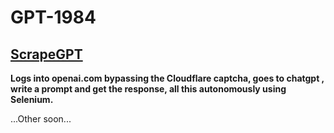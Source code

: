 
# GPT-1984
 
 
## [ScrapeGPT](https://github.com/0ut0flin3/GPT-1984/tree/main/ScrapeGPT)
**Logs into openai.com bypassing the Cloudflare captcha, goes to chatgpt , write a prompt and get the response, all this autonomously using Selenium.**



...Other soon...
